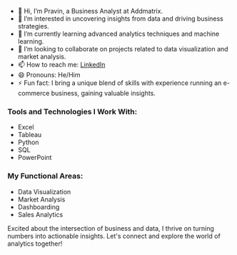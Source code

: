 - 👋 Hi, I’m Pravin, a Business Analyst at Addmatrix.
- 👀 I’m interested in uncovering insights from data and driving business strategies.
- 🌱 I’m currently learning advanced analytics techniques and machine learning.
- 💞️ I’m looking to collaborate on projects related to data visualization and market analysis.
- 📫 How to reach me: [LinkedIn](https://www.linkedin.com/in/pravinjadhav11/)
- 😄 Pronouns: He/Him
- ⚡ Fun fact: I bring a unique blend of skills with experience running an e-commerce business, gaining valuable insights.
  
### Tools and Technologies I Work With:
- Excel
- Tableau
- Python
- SQL
- PowerPoint

### My Functional Areas:
- Data Visualization
- Market Analysis
- Dashboarding
- Sales Analytics

Excited about the intersection of business and data, I thrive on turning numbers into actionable insights. Let's connect and explore the world of analytics together!

